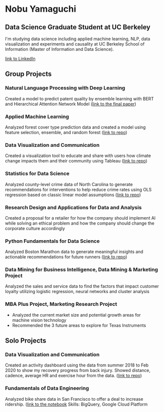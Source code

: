 

# Nobu Yamaguchi
## Data Science Graduate Student at UC Berkeley

I'm studying data science including applied machine learning, NLP, data visualization and experiments and causality at UC Berkeley School of Information (Master of Information and Data Science).

[link to LinkedIn](https://www.linkedin.com/in/nobu-yamaguchi/)


## Group Projects

### Natural Language Processing with Deep Learning
Created a model to predict patent quality by ensemble learning with BERT and Hierarchical Attention Network Model ([link to the final paper](https://github.com/nobuyamaguchi/w266_final/blob/master/final_paper/W266_Final_Project_Yamaguchi_Lin.pdf))

### Applied Machine Learning
Analyzed forest cover type prediction data and created a model using feature selection, ensemble, and random forest ([link to repo](https://github.com/nobuyamaguchi/w207_final))

### Data Visualization and Communication
Created a visualization tool to educate and share with users how climate change impacts them and their community using Tableau ([link to repo](https://github.com/nobuyamaguchi/w209_spring_final))

### Statistics for Data Science
Analyzed county-level crime data of North Carolina to generate recommendations for interventions to help reduce crime rates using OLS regression based on classic linear model assumptions ([link to repo](https://github.com/nobuyamaguchi/Lab3_Power-analysis_3b))

### Research Design and Applications for Data and Analysis
Created a proposal for a retailer for how the company should implement AI while solving an ethical problem and how the company should change the corporate culture accordingly

### Python Fundamentals for Data Science
Analyzed Boston Marathon data to generate meaningful insights and actionable recommendations for future runners ([link to repo](https://github.com/nobuyamaguchi/w200_final))

### Data Mining for Business Intelligence, Data Mining & Marketing Project
Analyzed the sales and service data to find the factors that impact customer loyalty utilizing logistic regression, neural networks and cluster analysis

### MBA Plus Project, Marketing Research Project
* Analyzed the current market size and potential growth areas for machine vision technology
* Recommended the 3 future areas to explore for Texas Instruments 

## Solo Projects
### Data Visualization and Communication
Created an activity dashboard using the data from summer 2018 to Feb 2020 to show my recovery progress from back injury. Showed distance, cadence, average HR and exercise hour from the data. ([link to repo](https://github.com/nobuyamaguchi/w209_project_1))

### Fundamentals of Data Engineering
Analyzed bike share data in San Francisco to offer a deal to increase ridership. ([link to the notebook](https://github.com/nobuyamaguchi/w205/blob/master/projects/project-1-nobuyamaguchi/Yamaguchi_Nobu_Bike_Share_Analytics.ipynb) 
Skills: BigQuery, Google Cloud Platform
